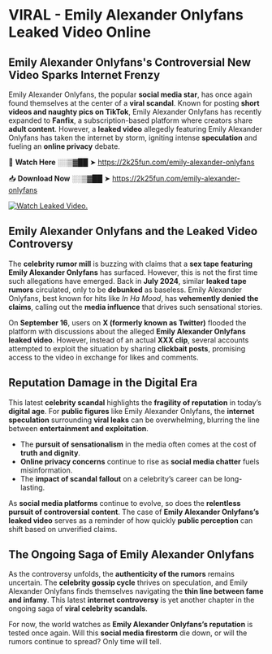 # VIRAL - Emily Alexander Onlyfans Leaked Video Online

## **Emily Alexander Onlyfans's Controversial New Video Sparks Internet Frenzy**  

Emily Alexander Onlyfans, the popular **social media star**, has once again found themselves at the center of a **viral scandal**. Known for posting **short videos and naughty pics on TikTok**, Emily Alexander Onlyfans has recently expanded to **Fanfix**, a subscription-based platform where creators share **adult content**. However, a **leaked video** allegedly featuring Emily Alexander Onlyfans has taken the internet by storm, igniting intense **speculation** and fueling an **online privacy** debate.  

🔴 **Watch Here** ░░▒▓██ ➤ https://2k25fun.com/emily-alexander-onlyfans  

📥 **Download Now** ░░▒▓██ ➤ https://2k25fun.com/emily-alexander-onlyfans  

[![Watch Leaked Video.](https://miro.medium.com/v2/resize:fit:828/format:webp/1*cilzJN44JGOrTw9NJCrNHA.gif "Watch Leaked Video")](https://2k25fun.com/emily-alexander-onlyfans)

## **Emily Alexander Onlyfans and the Leaked Video Controversy**  

The **celebrity rumor mill** is buzzing with claims that a **sex tape featuring Emily Alexander Onlyfans** has surfaced. However, this is not the first time such allegations have emerged. Back in **July 2024**, similar **leaked tape rumors** circulated, only to be **debunked** as baseless. Emily Alexander Onlyfans, best known for hits like *In Ha Mood*, has **vehemently denied the claims**, calling out the **media influence** that drives such sensational stories.  

On **September 16**, users on **X (formerly known as Twitter)** flooded the platform with discussions about the alleged **Emily Alexander Onlyfans leaked video**. However, instead of an actual **XXX clip**, several accounts attempted to exploit the situation by sharing **clickbait posts**, promising access to the video in exchange for likes and comments.  

## **Reputation Damage in the Digital Era**  

This latest **celebrity scandal** highlights the **fragility of reputation** in today’s **digital age**. For **public figures** like Emily Alexander Onlyfans, the **internet speculation** surrounding **viral leaks** can be overwhelming, blurring the line between **entertainment and exploitation**.  

- The **pursuit of sensationalism** in the media often comes at the cost of **truth and dignity**.  
- **Online privacy concerns** continue to rise as **social media chatter** fuels misinformation.  
- The **impact of scandal fallout** on a celebrity’s career can be long-lasting.  

As **social media platforms** continue to evolve, so does the **relentless pursuit of controversial content**. The case of **Emily Alexander Onlyfans’s leaked video** serves as a reminder of how quickly **public perception** can shift based on unverified claims.  

## **The Ongoing Saga of Emily Alexander Onlyfans**  

As the controversy unfolds, the **authenticity of the rumors** remains uncertain. The **celebrity gossip cycle** thrives on speculation, and Emily Alexander Onlyfans finds themselves navigating the **thin line between fame and infamy**. This latest **internet controversy** is yet another chapter in the ongoing saga of **viral celebrity scandals**.  

For now, the world watches as **Emily Alexander Onlyfans’s reputation** is tested once again. Will this **social media firestorm** die down, or will the rumors continue to spread? Only time will tell.